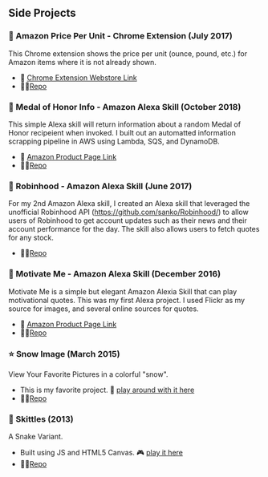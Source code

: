 ## Side Projects


### 🛒 Amazon Price Per Unit - Chrome Extension (July 2017)

This Chrome extension shows the price per unit (ounce, pound, etc.) for Amazon items where it is not already shown.
- 💾 [Chrome Extension Webstore Link](https://chrome.google.com/webstore/detail/amazon-price-per-unit/lnjehpmphflnknefeolneomoophmmije)
- 🧑‍💻[Repo](https://github.com/dvehar/amazon-price-per-unit)

### 🤖 Medal of Honor Info - Amazon Alexa Skill (October 2018)

This simple Alexa skill will return information about a random Medal of Honor recipeient when invoked. I built out an automatted information scrapping pipeline in AWS using Lambda, SQS, and DynamoDB.
- 💾 [Amazon Product Page Link](https://www.amazon.com/Desmond-Vehar-Medal-Honor-Info/dp/B07K5CXZ53)
- 🧑‍💻[Repo](https://github.com/dvehar/MedalOfHonorInfo)

### 🤖 Robinhood - Amazon Alexa Skill (June 2017)

For my 2nd Amazon Alexa skill, I created an Alexa skill that leveraged the unofficial Robinhood API (https://github.com/sanko/Robinhood/) to allow users of Robinhood to get account updates such as their news and their account performance for the day. The skill also allows users to fetch quotes for any stock.
- 🧑‍💻[Repo](https://github.com/dvehar/alexa-robinhood-skill)

### 🤖 Motivate Me - Amazon Alexa Skill (December 2016)

Motivate Me is a simple but elegant Amazon Alexia Skill that can play motivational quotes. This was my first Alexa project. I used Flickr as my source for images, and several online sources for quotes.
- 💾 [Amazon Product Page Link](https://www.amazon.com/Desmond-Vehar-Motivate-Me/dp/B01NAKTIOS)
- 🧑‍💻[Repo](https://github.com/dvehar/motivateme)

### :star: Snow Image (March 2015)

View Your Favorite Pictures in a colorful "snow".
- This is my favorite project. 🎨 [play around with it here](https://dvehar.github.io/dvehar/projects/snow-image/)
- 🧑‍💻[Repo](https://github.com/dvehar/snow_image)

### :snake: Skittles (2013)

A Snake Variant.
- Built using JS and HTML5 Canvas. 🎮 [play it here](https://dvehar.github.io/dvehar/projects/skittles/)
- 🧑‍💻[Repo](https://github.com/dvehar/dvehar/tree/gh-pages/projects/skittles)
